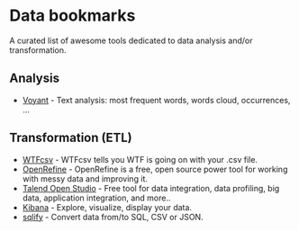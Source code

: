 # Data bookmarks
A curated list of awesome tools dedicated to data analysis and/or transformation.

## Analysis

- [Voyant](http://voyant.tools.huma-num.fr/) - Text analysis: most frequent words, words cloud, occurrences, ...

## Transformation (ETL)

- [WTFcsv](https://www.databasic.io/en/wtfcsv/) - WTFcsv tells you WTF is going on with your .csv file.
- [OpenRefine](https://github.com/OpenRefine/OpenRefine) - OpenRefine is a free, open source power tool for working with messy data and improving it.
- [Talend Open Studio](http://www.talend.com/products/talend-open-studio) - Free tool for data integration, data profiling, big data, application integration, and more..
- [Kibana](https://www.elastic.co/products/kibana) - Explore, visualize, display your data.
- [sqlify](https://sqlify.io/convert) - Convert data from/to SQL, CSV or JSON.

